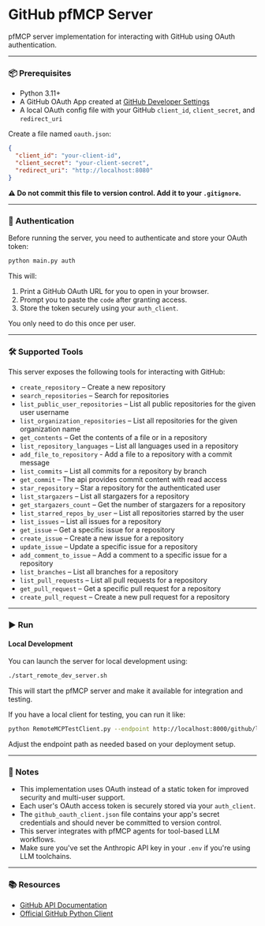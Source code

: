 # GitHub pfMCP Server

pfMCP server implementation for interacting with GitHub using OAuth authentication.

---

### 📦 Prerequisites

- Python 3.11+
- A GitHub OAuth App created at [GitHub Developer Settings](https://github.com/settings/developers)
- A local OAuth config file with your GitHub `client_id`, `client_secret`, and `redirect_uri`

Create a file named `oauth.json`:

```json
{
  "client_id": "your-client-id",
  "client_secret": "your-client-secret",
  "redirect_uri": "http://localhost:8080"
}
```

**⚠️ Do not commit this file to version control. Add it to your `.gitignore`.**

---

### 🔐 Authentication

Before running the server, you need to authenticate and store your OAuth token:

```bash
python main.py auth
```

This will:
1. Print a GitHub OAuth URL for you to open in your browser.
2. Prompt you to paste the `code` after granting access.
3. Store the token securely using your `auth_client`.

You only need to do this once per user.

---

### 🛠️ Supported Tools

This server exposes the following tools for interacting with GitHub:

- `create_repository` – Create a new repository
- `search_repositories` – Search for repositories
- `list_public_user_repositories` – List all public repositories for the given user username
- `list_organization_repositories` – List all repositories for the given organization name
- `get_contents` – Get the contents of a file or in a repository
- `list_repository_languages` – List all languages used in a repository
- `add_file_to_repository` - Add a file to a repository with a commit message
- `list_commits` – List all commits for a repository by branch
- `get_commit` – The api provides commit content with read access
- `star_repository` – Star a repository for the authenticated user
- `list_stargazers` – List all stargazers for a repository
- `get_stargazers_count` – Get the number of stargazers for a repository
- `list_starred_repos_by_user` – List all repositories starred by the user
- `list_issues` – List all issues for a repository
- `get_issue` – Get a specific issue for a repository
- `create_issue` – Create a new issue for a repository
- `update_issue` – Update a specific issue for a repository
- `add_comment_to_issue` – Add a comment to a specific issue for a repository
- `list_branches` – List all branches for a repository
- `list_pull_requests` – List all pull requests for a repository
- `get_pull_request` – Get a specific pull request for a repository
- `create_pull_request` – Create a new pull request for a repository

---

### ▶️ Run

#### Local Development

You can launch the server for local development using:

```bash
./start_remote_dev_server.sh
```

This will start the pfMCP server and make it available for integration and testing.

If you have a local client for testing, you can run it like:

```bash
python RemoteMCPTestClient.py --endpoint http://localhost:8000/github/local
```

Adjust the endpoint path as needed based on your deployment setup.

---

### 📎 Notes

- This implementation uses OAuth instead of a static token for improved security and multi-user support.
- Each user's OAuth access token is securely stored via your `auth_client`.
- The `github_oauth_client.json` file contains your app's secret credentials and should never be committed to version control.
- This server integrates with pfMCP agents for tool-based LLM workflows.
- Make sure you've set the Anthropic API key in your `.env` if you're using LLM toolchains.

---

### 📚 Resources

- [GitHub API Documentation](https://docs.github.com/en/rest)
- [Official GitHub Python Client](https://pygithub.readthedocs.io/)
